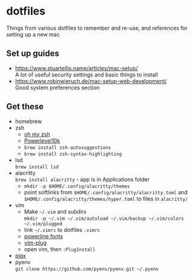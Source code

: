 # dotfiles
Things from various dotfiles to remember and re-use, and references for setting up a new mac


## Set up guides
* https://www.stuartellis.name/articles/mac-setup/</br>
  A lot of useful security settings and basic things to install
* https://www.robinwieruch.de/mac-setup-web-development/</br>
  Good system preferences section

## Get these
* homebrew
* zsh
    * [oh my zsh](https://ohmyz.sh/)
    * [Powerlevel10k](https://github.com/romkatv/powerlevel10k)
    * `brew install zsh-autosuggestions`
    * `brew install zsh-syntax-highlighting`
* lsd</br>
  `brew install lsd`
* alacritty</br>
  `brew install alacritty` - app is in Applications folder
  * `mkdir -p $HOME/.config/alacritty/themes`
  * point softlinks from `$HOME/.config/alacritty/alacritty.toml` and `$HOME/.config/alacritty/themes/hyper.toml` to files in `alacritty/`
* vim
  * Make `~/.vim` and subdirs</br>
    `mkdir -p ~/.vim ~/.vim/autoload ~/.vim/backup ~/.vim/colors ~/.vim/plugged`
  * link `~/.vimrc` to dotfiles `.vimrc`
  * [powerline fonts](https://github.com/powerline/fonts)
  * [vim-plug](https://github.com/junegunn/vim-plug)
  * open vim, then `:PlugInstall`
* [pipx](https://github.com/pypa/pipx)
* pyenv</br>
  `git clone https://github.com/pyenv/pyenv.git ~/.pyenv`
